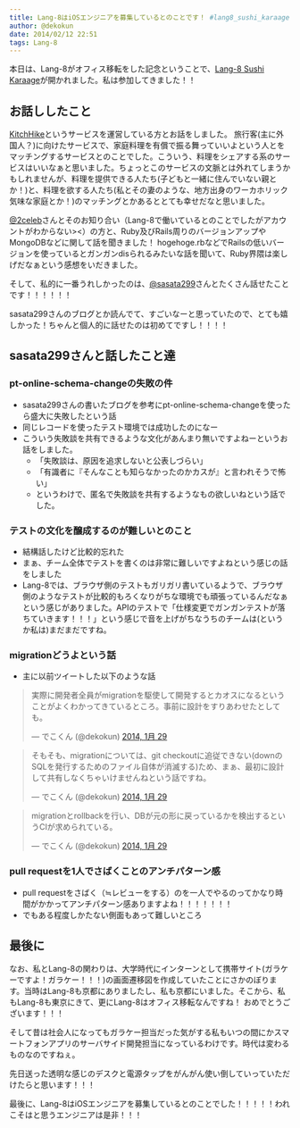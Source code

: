 ```yaml
---
title: Lang-8はiOSエンジニアを募集しているとのことです！ #lang8_sushi_karaage 及びささたつさんとお話しした技術的なこと
author: @dekokun
date: 2014/02/12 22:51
tags: Lang-8
---
```


本日は、Lang-8がオフィス移転をした記念ということで、[Lang-8 Sushi Karaage](http://www.zusaar.com/event/3497004)が開かれました。私は参加してきました！！

## お話ししたこと

[KitchHike](https://kitchhike.com/)というサービスを運営している方とお話をしました。
旅行客(主に外国人？)に向けたサービスで、家庭料理を有償で振る舞っていいよという人とをマッチングするサービスとのことでした。こういう、料理をシェアする系のサービスはいいなぁと思いました。ちょっとこのサービスの文脈とは外れてしまうかもしれませんが、料理を提供できる人たち(子どもと一緒に住んでいない親とか！)と、料理を欲する人たち(私とその妻のような、地方出身のワーカホリック気味な家庭とか！)のマッチングとかあるととても幸せだなと思いました。

[@2celeb](https://twitter.com/2celeb)さんとそのお知り合い（Lang-8で働いているとのことでしたがアカウントがわからない><）の方と、Ruby及びRails周りのバージョンアップやMongoDBなどに関して話を聞きました！
hogehoge.rbなどでRailsの低いバージョンを使っているとガンガンdisられるみたいな話を聞いて、Ruby界隈は楽しげだなぁという感想をいだきました。

そして、私的に一番うれしかったのは、[@sasata299](https://twitter.com/sasata29://twitter.com/sasata299)さんとたくさん話せたことです！！！！！！

sasata299さんのブログとか読んでて、すごいなーと思っていたので、とても嬉しかった！ちゃんと個人的に話せたのは初めてですし！！！！

## sasata299さんと話したこと達

### pt-online-schema-changeの失敗の件

- sasata299さんの書いたブログを参考にpt-online-schema-changeを使ったら盛大に失敗したという話
- 同じレコードを使ったテスト環境では成功したのになー
- こういう失敗談を共有できるような文化があんまり無いですよねーというお話をしました。
    - 「失敗談は、原因を追求しないと公表しづらい」
    - 「有識者に『そんなことも知らなかったのかカスが』と言われそうで怖い」
    - というわけで、匿名で失敗談を共有するようなもの欲しいねという話でした。

### テストの文化を醸成するのが難しいとのこと

- 結構話したけど比較的忘れた
- まぁ、チーム全体でテストを書くのは非常に難しいですよねという感じの話をしました
- Lang-8では、ブラウザ側のテストもガリガリ書いているようで、ブラウザ側のようなテストが比較的もろくなりがちな環境でも頑張っているんだなぁという感じがありました。APIのテストで「仕様変更でガンガンテストが落ちていきます！！！」という感じで音を上げがちなうちのチームは(というか私は)まだまだですね。

### migrationどうよという話

- 主に以前ツイートした以下のような話

<blockquote class="twitter-tweet" lang="ja"><p>実際に開発者全員がmigrationを駆使して開発するとカオスになるということがよくわかってきているところ。事前に設計をすりあわせたとしても。</p>&mdash; でこくん (@dekokun) <a href="https://twitter.com/dekokun/statuses/428513025587298305">2014, 1月 29</a></blockquote>
<script async src="//platform.twitter.com/widgets.js" charset="utf-8"></script>
<blockquote class="twitter-tweet" lang="ja"><p>そもそも、migrationについては、git checkoutに追従できない(downのSQLを発行するためのファイル自体が消滅する)ため、まぁ、最初に設計して共有しなくちゃいけませんねという話ですね。</p>&mdash; でこくん (@dekokun) <a href="https://twitter.com/dekokun/statuses/428516408121507840">2014, 1月 29</a></blockquote>
<script async src="//platform.twitter.com/widgets.js" charset="utf-8"></script>
<blockquote class="twitter-tweet" lang="ja"><p>migrationとrollbackを行い、DBが元の形に戻っているかを検出するというCIが求められている。</p>&mdash; でこくん (@dekokun) <a href="https://twitter.com/dekokun/statuses/428529335117443073">2014, 1月 29</a></blockquote>
<script async src="//platform.twitter.com/widgets.js" charset="utf-8"></script>

### pull requestを1人でさばくことのアンチパターン感

- pull requestをさばく（≒レビューをする）のを一人でやるのってかなり時間がかかってアンチパターン感ありますよね！！！！！！！
- でもある程度しかたない側面もあって難しいところ

## 最後に

なお、私とLang-8の関わりは、大学時代にインターンとして携帯サイト(ガラケーですよ！ガラケー！！！)の画面遷移図を作成していたことにさかのぼります。当時はLang-8も京都にありましたし、私も京都にいました。そこから、私もLang-8も東京にきて、更にLang-8はオフィス移転なんですね！
おめでとうございます！！！

そして昔は社会人になってもガラケー担当だった気がする私もいつの間にかスマートフォンアプリのサーバサイド開発担当になっているわけです。時代は変わるものなのですねぇ。

先日送った透明な感じのデスクと電源タップをがんがん使い倒していっていただけたらと思います！！！

最後に、Lang-8はiOSエンジニアを募集しているとのことでした！！！！！われこそはと思うエンジニアは是非！！！
